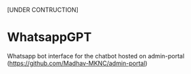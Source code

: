 [UNDER CONTRUCTION]

# WhatsappGPT
Whatsapp bot interface for the chatbot hosted on admin-portal (https://github.com/Madhav-MKNC/admin-portal)

